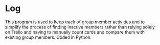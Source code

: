# Log
This program is used to keep track of group member activities and to simplify the process of finding inactive members rather than relying solely on Trello and having to manually count cards and compare them with existing group members. Coded in Python.
